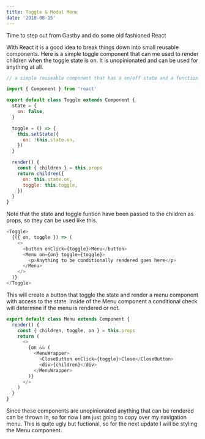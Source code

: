 ```yaml
---
title: Toggle & Modal Menu
date: '2018-08-15'
---
```


Time to step out from Gastby and do some old fashioned React

With React it is a good idea to break things down into small reusable components. Here is a simple toggle component that can me used to render children when the toggle state is on. It is unopinionated and can be used for anything at all.

```javascript
// a simple reuseable component that has a on/off state and a function to toggle it

import { Component } from 'react'

export default class Toggle extends Component {
  state = {
    on: false,
  }

  toggle = () => {
    this.setState({
      on: !this.state.on,
    })
  }

  render() {
    const { children } = this.props
    return children({
      on: this.state.on,
      toggle: this.toggle,
    })
  }
}
```

Note that the state and toggle funtion have been passed to the children as props, so they can be used like this.

```javascript
<Toggle>
  {({ on, toggle }) => (
    <>
      <button onClick={toggle}>Menu</button>
      <Menu on={on} toggle={toggle}>
        <p>Anything to be conditionally rendered goes here</p>
      </Menu>
    </>
  )}
</Toggle>
```

This will create a button that toggle the state and render a menu component with access to the state. Inside of the Menu component a conditional check will determine if the menu is rendered or not.

```javascript
export default class Menu extends Component {
  render() {
    const { children, toggle, on } = this.props
    return (
      <>
        {on && (
          <MenuWrapper>
            <CloseButton onClick={toggle}>Close</CloseButton>
            <div>{children}</div>
          </MenuWrapper>
        )}
      </>
    )
  }
}
```

Since these components are unopinionated anything that can be rendered can be thrown in, so for now I am just going to copy over my navigation menu. This is quite ugly but fuctional, so for the next update I will be styling the Menu component.